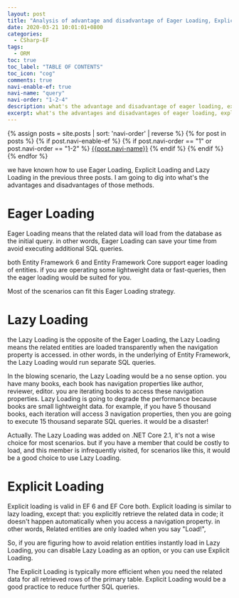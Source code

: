 ```yaml
---
layout: post
title: "Analysis of advantage and disadvantage of Eager Loading, Explicit Loading, Lazy Loading"
date: 2020-03-21 10:01:01+0800
categories:
  - CSharp-EF
tags:
  - ORM
toc: true
toc_label: "TABLE OF CONTENTS"
toc_icon: "cog"
comments: true
navi-enable-ef: true
navi-name: "query"
navi-order: "1-2-4"
description: what's the advantage and disadvantage of eager loading, explicit loading, lazy loading. c# entity framework(EF,ef)
excerpt: what's the advantages and disadvantages of eager loading, explicit loading, lazy loading. most of scenarios can fit the eager loading strategy!
---
```

<!--navigation bar-->
<div class='navi-link-container'>
  {% assign posts = site.posts | sort: 'navi-order' | reverse  %}
  {% for post in posts %}
    {% if post.navi-enable-ef %}
      {%  if post.navi-order == "1" or
             post.navi-order == "1-2" %}
          <a href="{{ site.baseurl }}{{ post.url }}" class='navi-link'>{{post.navi-name}}</a>
      {% endif %}
    {% endif %}
  {% endfor %}
</div>
<!--navigation bar-->



we have known how to use Eager Loading, Explicit Loading and Lazy Loading in the previous three posts. I am going to dig into what's the advantages and disadvantages of those methods.

# Eager Loading

Eager Loading means that the related data will load from the database as the initial query.  in other words, Eager Loading can save your time from avoid executing additional SQL queries. 

both Entity Framework 6 and Entity Framework Core support eager loading of entities. if you are operating some lightweight data or fast-queries, then the eager loading would be suited for you.

Most of the scenarios can fit this Eager Loading strategy.

# Lazy Loading

the Lazy Loading is the opposite of the Eager Loading, the Lazy Loading means the related entities are loaded transparently when the navigation property is accessed. in other words, in the underlying of Entity Framework, the Lazy Loading would run separate SQL queries.

In the blowing scenario, the Lazy Loading would be a no sense option.  you have many books, each book has navigation properties like author, reviewer, editor. you are iterating books to access these navigation properties. Lazy Loading is going to degrade the performance because books are small lightweight data. for example, if you have 5 thousand books, each iteration will access 3 navigation properties, then you are going to execute 15 thousand separate SQL queries. it would be a disaster!

Actually. The Lazy Loading was added on .NET Core 2.1, it's not a wise choice for most scenarios. but if you have a member that could be costly to load, and this member is infrequently visited, for scenarios like this, it would be a good choice to use Lazy Loading. 

# Explicit Loading

Explicit loading is valid in EF 6 and EF Core both.  Explicit loading is similar to lazy loading, except that: you explicitly retrieve the related data in code; it doesn't happen automatically when you access a navigation property.  in other words, Related entities are only loaded when you say "Load!",  

So, if you are figuring how to avoid relation entities instantly load in Lazy Loading, you can disable Lazy Loading as an option, or you can use Explicit Loading.

The Explicit Loading is typically more efficient when you need the related data for all retrieved rows of the primary table. Explicit Loading would be a good practice to reduce further SQL queries.


